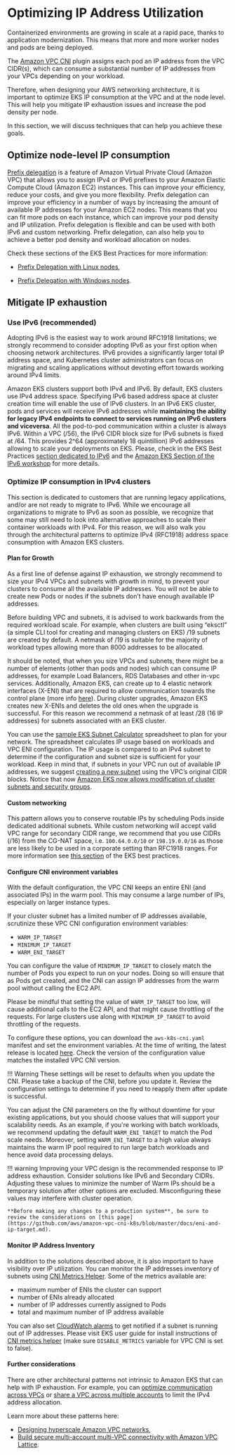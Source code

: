 # Optimizing IP Address Utilization 

Containerized environments are growing in scale at a rapid pace, thanks to application modernization. This means that more and more worker nodes and pods are being deployed.

The [Amazon VPC CNI](../vpc-cni/) plugin assigns each pod an IP address from the VPC CIDR(s), which can consume a substantial number of IP addresses from your VPCs depending on your workload.

Therefore, when designing your AWS networking architecture, it is important to optimize EKS IP consumption at the VPC and at the node level. This will help you mitigate IP exhaustion issues and increase the pod density per node.

In this section, we will discuss techniques that can help you achieve these goals.


## Optimize node-level IP consumption

[Prefix delegation](https://docs.aws.amazon.com/eks/latest/userguide/cni-increase-ip-addresses.html) is a feature of Amazon Virtual Private Cloud (Amazon VPC) that allows you to assign IPv4 or IPv6 prefixes to your Amazon Elastic Compute Cloud (Amazon EC2) instances. This can improve your efficiency, reduce your costs, and give you more flexibility. Prefix delegation can improve your efficiency in a number of ways by increasing the amount of available IP addresses for your Amazon EC2 nodes. This means that you can fit more pods on each instance, which can improve your pod density and IP utilization. Prefix delegation is flexible and can be used with both IPv6 and custom networking. Prefix delegation, can also help you to achieve a better pod density and workload allocation on nodes. 

Check these sections of the EKS Best Practices for more information:

* [Prefix Delegation with Linux nodes](../prefix-mode/index_linux/),

* [Prefix Delegation with Windows nodes](../prefix-mode/index_windows/). 

## Mitigate IP exhaustion

### Use IPv6 (recommended)

Adopting IPv6 is the easiest way to work around RFC1918 limitations; we strongly recommend to consider adopting IPv6 as your first option when choosing network architectures. IPv6 provides a significantly larger total IP address space, and Kubernetes cluster administrators can focus on migrating and scaling applications without devoting effort towards working around IPv4 limits.

Amazon EKS clusters support both IPv4 and IPv6. By default, EKS clusters use IPv4 address space. Specifying IPv6 based address space at cluster creation time will enable the use of IPv6 clusters. In an IPv6 EKS cluster, pods and services will receive IPv6 addresses while **maintaining the ability for legacy IPv4 endpoints to connect to services running on IPv6 clusters and viceversa**. All the pod-to-pod communication within a cluster is always IPv6. Within a VPC (/56), the IPv6 CIDR block size for IPv6 subnets is fixed at /64. This provides 2^64 (approximately 18 quintillion) IPv6 addresses allowing to scale your deployments on EKS. Please, check in the EKS Best Practices [section dedicated to IPv6](../ipv6/) and the [Amazon EKS Section of the IPv6 workshop](https://catalog.workshops.aws/ipv6-on-aws/en-US/lab-6) for more details. 


### Optimize IP consumption in IPv4 clusters

This section is dedicated to customers that are running legacy applications, and/or are not ready to migrate to IPv6. While we encourage all organizations to migrate to IPv6 as soon as possible, we recognize that some may still need to look into alternative approaches to scale their container workloads with IPv4. For this reason, we will also walk you through the architectural patterns to optimize IPv4 (RFC1918) address space consumption with Amazon EKS clusters.

#### Plan for Growth

As a first line of defense against IP exhaustion, we strongly recommend to size your IPv4 VPCs and subnets with growth in mind, to prevent your clusters to consume all the available IP addresses. You will not be able to create new Pods or nodes if the subnets don’t have enough available IP addresses. 

Before building VPC and subnets, it is advised to work backwards from the required workload scale. For example, when clusters are built using “eksctl” (a simple CLI tool for creating and managing clusters on EKS) /19 subnets are created by default. A netmask of /19 is suitable for the majority of workload types allowing more than 8000 addresses to be allocated.

It should be noted, that when you size VPCs and subnets, there might be a number of elements (other than pods and nodes) which can consume IP addresses, for example Load Balancers, RDS Databases and other in-vpc services. 
Additionally, Amazon EKS, can create up to 4 elastic network interfaces (X-ENI) that are required to allow communication towards the control plane (more info [here](../subnets/)). During cluster upgrades, Amazon EKS creates new X-ENIs and deletes the old ones when the upgrade is successful. For this reason we recommend a netmask of at least /28 (16 IP addresses) for subnets associated with an EKS cluster.

You can use the [sample EKS Subnet Calculator](../subnet-calc/subnet-calc.xlsx) spreadsheet to plan for your network. The spreadsheet calculates IP usage based on workloads and VPC ENI configuration. The IP usage is compared to an IPv4 subnet to determine if the configuration and subnet size is sufficient for your workload. Keep in mind that, if subnets in your VPC run out of available IP addresses, we suggest [creating a new subnet](https://docs.aws.amazon.com/vpc/latest/userguide/working-with-subnets.html#create-subnets) using the VPC’s original CIDR blocks. Notice that now [Amazon EKS now allows modification of cluster subnets and security groups](https://aws.amazon.com/about-aws/whats-new/2023/10/amazon-eks-modification-cluster-subnets-security/).

#### Custom networking 

This pattern allows you to conserve routable IPs by scheduling Pods inside dedicated additional subnets. 
While custom networking will accept valid VPC range for secondary CIDR range, we recommend that you use CIDRs (/16) from the CG-NAT space, i.e. `100.64.0.0/10` or `198.19.0.0/16` as those are less likely to be used in a corporate setting than RFC1918 ranges. For more information see [this section](../custom-networking/) of the EKS best practices.

#### Configure CNI environment variables

With the default configuration, the VPC CNI keeps an entire ENI (and associated IPs) in the warm pool. This may consume a large number of IPs, especially on larger instance types.

If your cluster subnet has a limited number of IP addresses available, scrutinize these VPC CNI configuration environment variables:

* `WARM_IP_TARGET`
* `MINIMUM_IP_TARGET`
* `WARM_ENI_TARGET`

You can configure the value of `MINIMUM_IP_TARGET` to closely match the number of Pods you expect to run on your nodes. Doing so will ensure that as Pods get created, and the CNI can assign IP addresses from the warm pool without calling the EC2 API.

Please be mindful that setting the value of `WARM_IP_TARGET` too low, will cause additional calls to the EC2 API, and that might cause throttling of the requests. For large clusters use along with `MINIMUM_IP_TARGET` to avoid throttling of the requests.

To configure these options, you can download the `aws-k8s-cni.yaml` manifest and set the environment variables. At the time of writing, the latest release is located [here](https://github.com/aws/amazon-vpc-cni-k8s/blob/master/config/master/aws-k8s-cni.yaml). Check the version of the configuration value matches the installed VPC CNI version.

!!! Warning
    These settings will be reset to defaults when you update the CNI. Please take a backup of the CNI, before you update it. Review the configuration settings to determine if you need to reapply them after update is successful.

You can adjust the CNI parameters on the fly without downtime for your existing applications, but you should choose values that will support your scalability needs. As an example, if you're working with batch workloads, we recommend updating the default `WARM_ENI_TARGET` to match the Pod scale needs. Moreover, setting `WARM_ENI_TARGET` to a high value always maintains the warm IP pool required to run large batch workloads and hence avoid data processing delays. 

!!! warning
    Improving your VPC design is the recommended response to IP address exhaustion. Consider solutions like IPv6 and Secondary CIDRs. Adjusting these values to minimize the number of Warm IPs should be a temporary solution after other options are excluded. Misconfiguring these values may interfere with cluster operation. 

    **Before making any changes to a production system**, be sure to review the considerations on [this page](https://github.com/aws/amazon-vpc-cni-k8s/blob/master/docs/eni-and-ip-target.md).

#### Monitor IP Address Inventory

In addition to the solutions described above, it is also important to have visibility over IP utilization. You can monitor the IP addresses inventory of subnets using [CNI Metrics Helper](https://docs.aws.amazon.com/eks/latest/userguide/cni-metrics-helper.html). Some of the metrics available are:

* maximum number of ENIs the cluster can support
* number of ENIs already allocated
* number of IP addresses currently assigned to Pods
* total and maximum number of IP address available

You can also set [CloudWatch alarms](https://docs.aws.amazon.com/AmazonCloudWatch/latest/monitoring/AlarmThatSendsEmail.html) to get notified if a subnet is running out of IP addresses. Please visit EKS user guide for install instructions of [CNI metrics helper](https://docs.aws.amazon.com/eks/latest/userguide/cni-metrics-helper.html) (make sure `DISABLE_METRICS` variable for VPC CNI is set to false).

#### Further considerations

There are other architectural patterns not intrinsic to Amazon EKS that can help with IP exhaustion. For example, you can [optimize communication across VPCs](../subnets/#communication-across-vpcs) or [share a VPC across multiple accounts](../subnets/#sharing-vpc-across-multiple-accounts) to limit the IPv4 address allocation. 

Learn more about these patterns here:

* [Designing hyperscale Amazon VPC networks](https://aws.amazon.com/blogs/networking-and-content-delivery/designing-hyperscale-amazon-vpc-networks/),
* [Build secure multi-account multi-VPC connectivity with Amazon VPC Lattice](https://aws.amazon.com/blogs/networking-and-content-delivery/build-secure-multi-account-multi-vpc-connectivity-for-your-applications-with-amazon-vpc-lattice/).